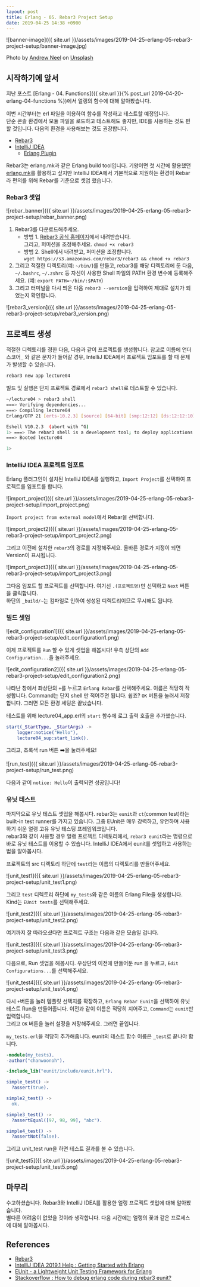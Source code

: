 ```yaml
---
layout: post
title: Erlang - 05. Rebar3 Project Setup
date: 2019-04-25 14:38 +0900
---
```


![banner-image]({{ site.url }}/assets/images/2019-04-25-erlang-05-rebar3-project-setup/banner-image.jpg)

Photo by [Andrew Neel](https://unsplash.com/photos/cckf4TsHAuw?utm_source=unsplash&utm_medium=referral&utm_content=creditCopyText) on [Unsplash](https://unsplash.com/search/photos/project?utm_source=unsplash&utm_medium=referral&utm_content=creditCopyText)

## 시작하기에 앞서

지난 포스트 [Erlang - 04. Functions]({{ site.url }}{% post_url 2019-04-20-erlang-04-functions %})에서 얼랭의 함수에 대해 알아봤습니다.  

이번 시간부터는 erl 파일을 이용하여 함수를 작성하고 테스트할 예정입니다.  
단순 콘솔 환경에서 모듈 파일을 로드하고 테스트해도 좋지만, IDE를 사용하는 것도 편할 것입니다. 다음의 환경을 사용해보는 것도 권장합니다.

- [Rebar3](https://www.rebar3.org/)
- [IntelliJ IDEA](https://www.jetbrains.com/idea/download/)
  - [Erlang Plugin](https://www.jetbrains.com/help/idea/getting-started-with-erlang.html)

Rebar3는 erlang.mk과 같은 Erlang build tool입니다. 기왕이면 첫 시간에 활용했던 [erlang.mk](https://erlang.mk/)를 활용하고 싶지만 IntelliJ IDEA에서 기본적으로 지원하는 환경이 Rebar라 편의를 위해 Rebar를 기준으로 셋업 했습니다.

### Rebar3 셋업

![rebar_banner]({{ site.url }}/assets/images/2019-04-25-erlang-05-rebar3-project-setup/rebar_banner.png)

1. Rebar3를 다운로드해주세요.
    - 방법 1. [Rebar3 공식 홈페이지](https://www.rebar3.org/)에서 내려받습니다.  
      그리고, 퍼미션을 조정해주세요. `chmod +x rebar3`
    - 방법 2. Shell에서 내려받고, 퍼미션을 조정합니다.  
      `wget https://s3.amazonaws.com/rebar3/rebar3 && chmod +x rebar3`
2. 그리고 적절한 디렉토리(예: `~/bin/`)를 만들고, rebar3를 해당 디렉토리에 둔 다음, `~/.bashrc`, `~/.zshrc` 등 자신이 사용한 Shell 파일의 PATH 환경 변수에 등록해주세요. (예: `export PATH=~/bin/:$PATH`)
3. 그리고 터미널을 다시 띄운 다음 `rebar3 --version`을 입력하여 제대로 설치가 되었는지 확인합니다.

![rebar3_version]({{ site.url }}/assets/images/2019-04-25-erlang-05-rebar3-project-setup/rebar3_version.png)

## 프로젝트 생성

적절한 디렉토리를 정한 다음, 다음과 같이 프로젝트를 생성합니다. 참고로 이름에 언더 스코어`_` 와 같은 문자가 들어갈 경우, IntelliJ IDEA에서 프로젝트 임포트를 할 때 문제가 발생할 수 있습니다.

```bash
rebar3 new app lecture04
```

빌드 및 실행은 단지 프로젝트 경로에서 `rebar3 shell`로  테스트할 수 있습니다.

```bash
~/lecture04 > rebar3 shell
===> Verifying dependencies...
===> Compiling lecture04
Erlang/OTP 21 [erts-10.2.3] [source] [64-bit] [smp:12:12] [ds:12:12:10] [async-threads:1] [hipe] [dtrace]

Eshell V10.2.3  (abort with ^G)
1> ===> The rebar3 shell is a development tool; to deploy applications in production, consider using releases (http://www.rebar3.org/docs/releases)
===> Booted lecture04

1>
```

### IntelliJ IDEA 프로젝트 임포트

Erlang 플러그인이 설치된 IntelliJ IDEA를 실행하고, `Import Project`를 선택하여 프로젝트를 임포트를 합니다.

![import_project]({{ site.url }}/assets/images/2019-04-25-erlang-05-rebar3-project-setup/import_project.png)

`Import project from external model`에서 Rebar을 선택합니다.

![import_project2]({{ site.url }}/assets/images/2019-04-25-erlang-05-rebar3-project-setup/import_project2.png)

그리고 이전에 설치한 `rebar3`의 경로를 지정해주세요. 올바른 경로가 지정이 되면 Version이 표시됩니다.

![import_project3]({{ site.url }}/assets/images/2019-04-25-erlang-05-rebar3-project-setup/import_project3.png)

그다음 임포트 할 프로젝트를 선택합니다. 여기선 `.(프로젝트명)`만 선택하고 `Next` 버튼을 클릭합니다.  
하단의 `_build/~`는 컴파일로 인하여 생성된 디렉토리이므로 무시해도 됩니다.

### 빌드 셋업

![edit_configuration1]({{ site.url }}/assets/images/2019-04-25-erlang-05-rebar3-project-setup/edit_configuration1.png)

이제 프로젝트를 `Run` 할 수 있게 셋업을 해봅시다! 우측 상단의 `Add Configuration...`을 눌러주세요.

![edit_configuration2]({{ site.url }}/assets/images/2019-04-25-erlang-05-rebar3-project-setup/edit_configuration2.png)

나타난 창에서 좌상단의 `+`를 누르고 `Erlang Rebar`를 선택해주세요. 이름은 적당히 작성합니다. Command는 단지 shell 만 적어주면 됩니다. 쉽죠? `OK` 버튼을 눌러서 저장합니다. 그러면 모든 환경 세팅은 끝났습니다.

테스트를 위해 lecture04_app.erl의 `start` 함수에 로그 출력 호출을 추가했습니다.

```erlang
start(_StartType, _StartArgs) ->
    logger:notice("Hello"),
    lecture04_sup:start_link().
```

그리고, 초록색 run 버튼 ➡️을 눌러주세요!

![run_test]({{ site.url }}/assets/images/2019-04-25-erlang-05-rebar3-project-setup/run_test.png)

다음과 같이 `notice: Hello`이 출력되면 성공입니다!

### 유닛 테스트

마지막으로 유닛 테스트 셋업을 해봅시다. rebar3는 `eunit`과 `ct`(common test)라는 built-in test runner를 가지고 있습니다. 그중 EUnit은 매우 강력하고, 유연하며 사용하기 쉬운 얼랭 고유 유닛 테스팅 프레임워크입니다.  
rebar3와 같이 사용할 경우 얼랭 프로젝트 디렉토리에서, `rebar3 eunit`라는 명령으로 바로 유닛 테스트를 이용할 수 있습니다. IntelliJ IDEA에서 eunit를 셋업하고 사용하는 법을 알아봅시다.

프로젝트의 src 디렉토리 하단에 `test`라는 이름의 디렉토리를 만들어주세요.

![unit_test1]({{ site.url }}/assets/images/2019-04-25-erlang-05-rebar3-project-setup/unit_test1.png)

그리고 `test` 디렉토리 하단에 `my_tests`와 같은 이름의 Erlang File을 생성합니다. Kind는 `EUnit tests`를 선택해주세요.

![unit_test2]({{ site.url }}/assets/images/2019-04-25-erlang-05-rebar3-project-setup/unit_test2.png)

여기까지 잘 따라오셨다면 프로젝트 구조는 다음과 같은 모습일 겁니다.

![unit_test3]({{ site.url }}/assets/images/2019-04-25-erlang-05-rebar3-project-setup/unit_test3.png)

다음으로, Run 셋업을 해봅시다. 우상단의 이전에 만들어둔 run 을 누르고, `Edit Configurations...`를 선택해주세요.

![unit_test4]({{ site.url }}/assets/images/2019-04-25-erlang-05-rebar3-project-setup/unit_test4.png)

다시 `+`버튼을 눌러 템플릿 선택지를 확장하고, `Erlang Rebar Eunit`을 선택하여 유닛 테스트 Run을 만들어줍니다. 이전과 같이 이름은 적당히 지어주고, `Command`는 `eunit`만 입력합니다.  
그리고 `OK` 버튼을 눌러 설정을 저장해주세요. 그러면 끝입니다.

`my_tests.erl`을 적당히 추가해줍니다. eunit의 테스트 함수 이름은 `_test`로 끝나야 합니다.

```erlang
-module(my_tests).
-author("chanwoonoh").

-include_lib("eunit/include/eunit.hrl").

simple_test() ->
  ?assert(true).

simple2_test() ->
  ok.

simple3_test() ->
  ?assertEqual([97, 98, 99], "abc").

simple4_test() ->
  ?assertNot(false).
```

그리고 unit_test run을 하면 테스트 결과를 볼 수 있습니다.

![unit_test5]({{ site.url }}/assets/images/2019-04-25-erlang-05-rebar3-project-setup/unit_test5.png)

## 마무리

수고하셨습니다. Rebar3와 IntelliJ IDEA를 활용한 얼랭 프로젝트 셋업에 대해 알아봤습니다.  
별다른 어려움이 없었을 것이라 생각합니다. 다음 시간에는 얼랭의 꽃과 같은 프로세스에 대해 알아봅시다.

## References

- [Rebar3](https://www.rebar3.org/)
- [IntelliJ IDEA 2019.1 Help : Getting Started with Erlang](https://www.jetbrains.com/help/idea/getting-started-with-erlang.html)
- [EUnit - a Lightweight Unit Testing Framework for Erlang](http://erlang.org/doc/apps/eunit/chapter.html)
- [Stackoverflow : How to debug erlang code during rebar3 eunit?](https://stackoverflow.com/questions/34658714/how-to-debug-erlang-code-during-rebar3-eunit)
